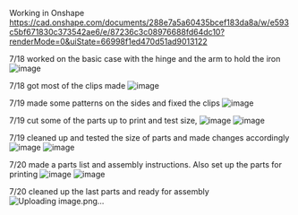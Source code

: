 Working in Onshape
https://cad.onshape.com/documents/288e7a5a60435bcef183da8a/w/e593c5bf671830c373542ae6/e/87236c3c08976688fd64dc10?renderMode=0&uiState=66998f1ed470d51ad9013122

7/18 worked on the basic case with the hinge and the arm to hold the iron
![image](https://github.com/user-attachments/assets/a1d12f25-29a0-460e-9c7f-05e945eb9df6)

7/18 got most of the clips made
![image](https://github.com/user-attachments/assets/afd5da8e-8c69-400e-b734-d50cfee7210a)

7/19 made some patterns on the sides and fixed the clips
![image](https://github.com/user-attachments/assets/538722c4-133d-47c2-b66d-976422416d7c)

7/19 cut some of the parts up to print and test size,
![image](https://github.com/user-attachments/assets/37712518-cb08-4707-b922-97d3209af66b)
![image](https://github.com/user-attachments/assets/c469accf-fd06-43d5-bd5b-046ba82ba9e5)


7/19 cleaned up and tested the size of parts and made changes accordingly
![image](https://github.com/user-attachments/assets/5438916d-6ae1-4ee9-9f33-29b2e96765ee)
![image](https://github.com/user-attachments/assets/80d47039-5829-4c7d-9b56-e3645627f5a9)

7/20 made a parts list and assembly instructions. Also set up the parts for printing
![image](https://github.com/user-attachments/assets/04b03a51-f481-4d02-97b0-2645cee80fa1)
![image](https://github.com/user-attachments/assets/24423e6d-6f86-4f68-8676-6546a5c3af8d)

7/20 cleaned up the last parts and ready for assembly
![Uploading image.png…]()




